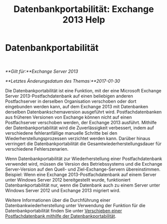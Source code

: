 ﻿---
title: 'Datenbankportabilität: Exchange 2013 Help'
TOCTitle: Datenbankportabilität
ms:assetid: 387b727a-ce51-4910-b5c4-613c693fa5bd
ms:mtpsurl: https://technet.microsoft.com/de-de/library/Dd876873(v=EXCHG.150)
ms:contentKeyID: 51409280
ms.date: 04/24/2018
mtps_version: v=EXCHG.150
ms.translationtype: HT
---

# Datenbankportabilität

 

_**Gilt für:**Exchange Server 2013_

_**Letztes Änderungsdatum des Themas:**2017-01-30_

Die Datenbankportabilität ist eine Funktion, mit der eine Microsoft Exchange Server 2013-Postfachdatenbank auf einen beliebigen anderen Postfachserver in derselben Organisation verschoben oder dort eingebunden werden kann, auf dem Exchange 2013 mit Datenbanken derselben Datenbankschemaversion ausgeführt wird. Postfachdatenbanken aus früheren Versionen von Exchange können nicht auf einen Postfachserver verschoben werden, der Exchange 2013 ausführt. Mithilfe der Datenbankportabilität wird die Zuverlässigkeit verbessert, indem auf verschiedene fehleranfällige manuelle Schritte bei den Wiederherstellungsprozessen verzichtet werden kann. Darüber hinaus verringert die Datenbankportabilität die Gesamtwiederherstellungsdauer für verschiedene Fehlerszenarien.

Wenn Datenbankportabilität zur Wiederherstellung einer Postfachdatenbank verwendet wird, müssen die Version des Betriebssystems und die Exchange Server-Version auf den Quell- und Ziel-Exchange-Servern übereinstimmen. Beispiel: Wenn eine Exchange 2013-Postfachdatenbank auf einem Server unter Windows Server 2012 bereitgestellt wurde, funktioniert Datenbankportabilität nur, wenn die Datenbank auch zu einem Server unter Windows Server 2012 und Exchange 2013 migriert wird.

Weitere Informationen über die Durchführung einer Datenbankwiederherstellung unter Verwendung der Funktion für die Datenbankportabilität finden Sie unter [Verschieben einer Postfachdatenbank mithilfe der Datenbankportabilität](move-a-mailbox-database-using-database-portability-exchange-2013-help.md).

